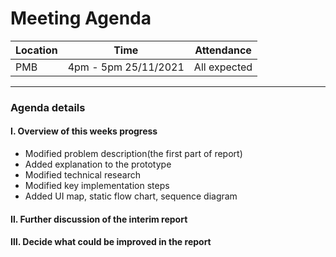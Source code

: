 # Meeting Agenda

| Location | Time                  | Attendance   |
| -------- | --------------------- | ------------ |
| PMB      | 4pm - 5pm  25/11/2021 | All expected |

---

### **Agenda details**

#### Ⅰ. Overview of this weeks progress

 - Modified problem description(the first part of report)
 - Added explanation to the prototype
 - Modified technical research
 - Modified key implementation steps
 - Added UI map, static flow chart, sequence diagram

#### Ⅱ. Further discussion of the interim report



#### Ⅲ. Decide what could be improved in the report

